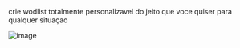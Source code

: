 crie wodlist totalmente personalizavel do jeito que voce quiser para qualquer situaçao

![image](https://github.com/user-attachments/assets/f2a2594d-6782-4373-a555-c57700752471)
